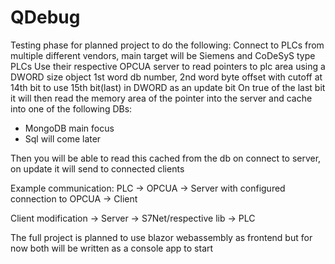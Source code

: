 # QDebug
Testing phase for planned project to do the following:
Connect to PLCs from multiple different vendors, main target will be Siemens and CoDeSyS type PLCs
Use their respective OPCUA server to read pointers to plc area using a DWORD size object 1st word db number, 2nd word byte offset with cutoff at 14th bit to use 15th bit(last) in DWORD as an update bit
On true of the last bit it will then read the memory area of the pointer into the server and cache into one of the following DBs:
- MongoDB main focus
- Sql will come later

Then you will be able to read this cached from the db on connect to server, on update it will send to connected clients

Example communication:
PLC -> OPCUA -> Server with configured connection to OPCUA -> Client

Client modification -> Server -> S7Net/respective lib -> PLC


The full project is planned to use blazor webassembly as frontend but for now both will be written as a console app to start

